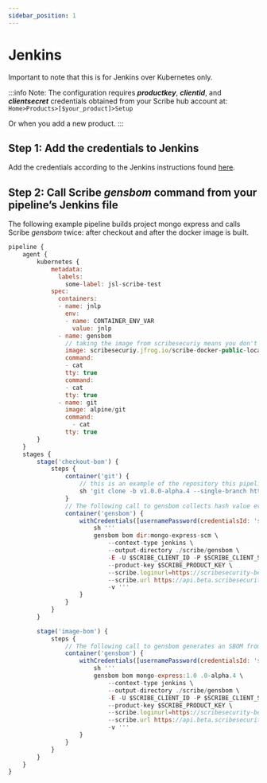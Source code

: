 ```yaml
---
sidebar_position: 1
---
```


# Jenkins

Important to note that this is for Jenkins over Kubernetes only.

:::info Note:
The configuration requires <em><b>productkey</b></em>, <em><b>clientid</b></em>, and <em><b>clientsecret</b></em> credentials obtained from your Scribe hub account at: `Home>Products>[$your_product]>Setup`

Or when you add a new product.
:::

## Step 1: Add the credentials to Jenkins​ 

Add the credentials according to the Jenkins instructions found <a href='https://www.jenkins.io/doc/book/using/using-credentials/'>here</a>. 

## Step 2: Call Scribe *gensbom* command from your pipeline’s Jenkins file

The following example pipeline builds project mongo express and calls Scribe *gensbom* twice: after checkout and after the docker image is built.  

```javascript
pipeline {
    agent {
        kubernetes {
            metadata:
              labels:
                some-label: jsl-scribe-test
            spec:
              containers:
              - name: jnlp
                env:
                - name: CONTAINER_ENV_VAR
                  value: jnlp
              - name: gensbom
                // taking the image from scribesecuriy means you don't need to have a local version
                image: scribesecuriy.jfrog.io/scribe-docker-public-local/gensbom:latest 
                command:
                - cat
                tty: true
                command:
                - cat
                tty: true
              - name: git
                image: alpine/git
                command:
                  - cat
                tty: true
        }
    }
    stages {
        stage('checkout-bom') {
            steps {
                container('git') {
                    // this is an example of the repository this pipeline is running on. replace with your own repository
                    sh 'git clone -b v1.0.0-alpha.4 --single-branch https://github.com/mongo-express/mongo-express.git mongo-express-scm'
                }
                // The following call to gensbom collects hash value evidence of the source code files to facilitate the integrity validation
                container('gensbom') {
                    withCredentials([usernamePassword(credentialsId: 'scribe-staging-auth-id', usernameVariable: 'SCRIBE_CLIENT_ID', passwordVariable: 'SCRIBE_CLIENT_SECRET', productkeyVariable: 'SCRIBE_PRODUCT_KEY')]) {
                        sh '''
                        gensbom bom dir:mongo-express-scm \
                            --context-type jenkins \
                            --output-directory ./scribe/gensbom \ 
                            -E -U $SCRIBE_CLIENT_ID -P $SCRIBE_CLIENT_SECRET \
                            --product-key $SCRIBE_PRODUCT_KEY \
                            --scribe.loginurl=https://scribesecurity-beta.us.auth0.com --scribe.auth0.audience=api.beta.scribesecurity.com \
                            --scribe.url https://api.beta.scribesecurity.com \
                            -v '''
                    }
                }
            }
        }

        stage('image-bom') {
            steps {
                // The following call to gensbom generates an SBOM from the docker image
                container('gensbom') {
                    withCredentials([usernamePassword(credentialsId: 'scribe-staging-auth-id', usernameVariable: 'SCRIBE_CLIENT_ID', passwordVariable: 'SCRIBE_CLIENT_SECRET', productkeyVariable: 'SCRIBE_PRODUCT_KEY')]) {
                        sh '''
                        gensbom bom mongo-express:1.0 .0-alpha.4 \
                            --context-type jenkins \
                            --output-directory ./scribe/gensbom \ 
                            -E -U $SCRIBE_CLIENT_ID -P $SCRIBE_CLIENT_SECRET \
                            --product-key $SCRIBE_PRODUCT_KEY \
                            --scribe.loginurl=https://scribesecurity-beta.us.auth0.com --scribe.auth0.audience=api.beta.scribesecurity.com \
                            --scribe.url https://api.beta.scribesecurity.com \
                            -v '''
                    }
                }
            }
        }
    }
}
```
